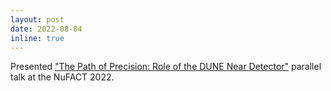 ```yaml
---
layout: post
date: 2022-08-04
inline: true
---
```


Presented <a href='https://indico.fnal.gov/event/53004/sessions/20319/#20220804'> "The Path of Precision: Role of the DUNE Near Detector"</a> parallel talk at the NuFACT 2022.
